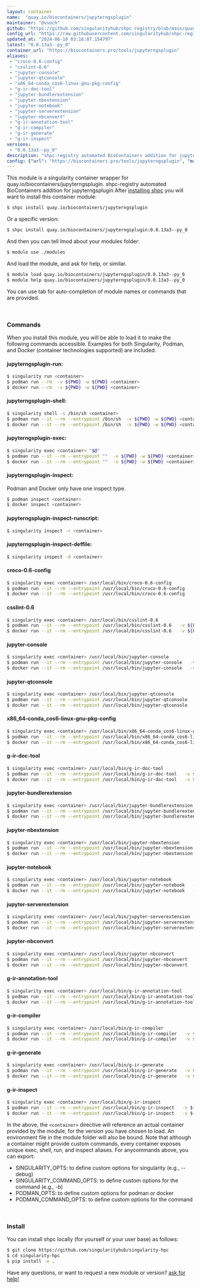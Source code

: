 ```yaml
---
layout: container
name:  "quay.io/biocontainers/jupyterngsplugin"
maintainer: "@vsoch"
github: "https://github.com/singularityhub/shpc-registry/blob/main/quay.io/biocontainers/jupyterngsplugin/container.yaml"
config_url: "https://raw.githubusercontent.com/singularityhub/shpc-registry/main/quay.io/biocontainers/jupyterngsplugin/container.yaml"
updated_at: "2024-06-10 03:16:07.154797"
latest: "0.0.13a3--py_0"
container_url: "https://biocontainers.pro/tools/jupyterngsplugin"
aliases:
 - "croco-0.6-config"
 - "csslint-0.6"
 - "jupyter-console"
 - "jupyter-qtconsole"
 - "x86_64-conda_cos6-linux-gnu-pkg-config"
 - "g-ir-doc-tool"
 - "jupyter-bundlerextension"
 - "jupyter-nbextension"
 - "jupyter-notebook"
 - "jupyter-serverextension"
 - "jupyter-nbconvert"
 - "g-ir-annotation-tool"
 - "g-ir-compiler"
 - "g-ir-generate"
 - "g-ir-inspect"
versions:
 - "0.0.13a3--py_0"
description: "shpc-registry automated BioContainers addition for jupyterngsplugin"
config: {"url": "https://biocontainers.pro/tools/jupyterngsplugin", "maintainer": "@vsoch", "description": "shpc-registry automated BioContainers addition for jupyterngsplugin", "latest": {"0.0.13a3--py_0": "sha256:a8fb3b77776d865b245d231c91c69e59f5a833c0a8bb874adc6e9504666ef51f"}, "tags": {"0.0.13a3--py_0": "sha256:a8fb3b77776d865b245d231c91c69e59f5a833c0a8bb874adc6e9504666ef51f"}, "docker": "quay.io/biocontainers/jupyterngsplugin", "aliases": {"croco-0.6-config": "/usr/local/bin/croco-0.6-config", "csslint-0.6": "/usr/local/bin/csslint-0.6", "jupyter-console": "/usr/local/bin/jupyter-console", "jupyter-qtconsole": "/usr/local/bin/jupyter-qtconsole", "x86_64-conda_cos6-linux-gnu-pkg-config": "/usr/local/bin/x86_64-conda_cos6-linux-gnu-pkg-config", "g-ir-doc-tool": "/usr/local/bin/g-ir-doc-tool", "jupyter-bundlerextension": "/usr/local/bin/jupyter-bundlerextension", "jupyter-nbextension": "/usr/local/bin/jupyter-nbextension", "jupyter-notebook": "/usr/local/bin/jupyter-notebook", "jupyter-serverextension": "/usr/local/bin/jupyter-serverextension", "jupyter-nbconvert": "/usr/local/bin/jupyter-nbconvert", "g-ir-annotation-tool": "/usr/local/bin/g-ir-annotation-tool", "g-ir-compiler": "/usr/local/bin/g-ir-compiler", "g-ir-generate": "/usr/local/bin/g-ir-generate", "g-ir-inspect": "/usr/local/bin/g-ir-inspect"}}
---
```


This module is a singularity container wrapper for quay.io/biocontainers/jupyterngsplugin.
shpc-registry automated BioContainers addition for jupyterngsplugin
After [installing shpc](#install) you will want to install this container module:


```bash
$ shpc install quay.io/biocontainers/jupyterngsplugin
```

Or a specific version:

```bash
$ shpc install quay.io/biocontainers/jupyterngsplugin:0.0.13a3--py_0
```

And then you can tell lmod about your modules folder:

```bash
$ module use ./modules
```

And load the module, and ask for help, or similar.

```bash
$ module load quay.io/biocontainers/jupyterngsplugin/0.0.13a3--py_0
$ module help quay.io/biocontainers/jupyterngsplugin/0.0.13a3--py_0
```

You can use tab for auto-completion of module names or commands that are provided.

<br>

### Commands

When you install this module, you will be able to load it to make the following commands accessible.
Examples for both Singularity, Podman, and Docker (container technologies supported) are included.

#### jupyterngsplugin-run:

```bash
$ singularity run <container>
$ podman run --rm  -v ${PWD} -w ${PWD} <container>
$ docker run --rm  -v ${PWD} -w ${PWD} <container>
```

#### jupyterngsplugin-shell:

```bash
$ singularity shell -s /bin/sh <container>
$ podman run --it --rm --entrypoint /bin/sh  -v ${PWD} -w ${PWD} <container>
$ docker run --it --rm --entrypoint /bin/sh  -v ${PWD} -w ${PWD} <container>
```

#### jupyterngsplugin-exec:

```bash
$ singularity exec <container> "$@"
$ podman run --it --rm --entrypoint ""  -v ${PWD} -w ${PWD} <container> "$@"
$ docker run --it --rm --entrypoint ""  -v ${PWD} -w ${PWD} <container> "$@"
```

#### jupyterngsplugin-inspect:

Podman and Docker only have one inspect type.

```bash
$ podman inspect <container>
$ docker inspect <container>
```

#### jupyterngsplugin-inspect-runscript:

```bash
$ singularity inspect -r <container>
```

#### jupyterngsplugin-inspect-deffile:

```bash
$ singularity inspect -d <container>
```


#### croco-0.6-config

```bash
$ singularity exec <container> /usr/local/bin/croco-0.6-config
$ podman run --it --rm --entrypoint /usr/local/bin/croco-0.6-config   -v ${PWD} -w ${PWD} <container> -c " $@"
$ docker run --it --rm --entrypoint /usr/local/bin/croco-0.6-config   -v ${PWD} -w ${PWD} <container> -c " $@"
```


#### csslint-0.6

```bash
$ singularity exec <container> /usr/local/bin/csslint-0.6
$ podman run --it --rm --entrypoint /usr/local/bin/csslint-0.6   -v ${PWD} -w ${PWD} <container> -c " $@"
$ docker run --it --rm --entrypoint /usr/local/bin/csslint-0.6   -v ${PWD} -w ${PWD} <container> -c " $@"
```


#### jupyter-console

```bash
$ singularity exec <container> /usr/local/bin/jupyter-console
$ podman run --it --rm --entrypoint /usr/local/bin/jupyter-console   -v ${PWD} -w ${PWD} <container> -c " $@"
$ docker run --it --rm --entrypoint /usr/local/bin/jupyter-console   -v ${PWD} -w ${PWD} <container> -c " $@"
```


#### jupyter-qtconsole

```bash
$ singularity exec <container> /usr/local/bin/jupyter-qtconsole
$ podman run --it --rm --entrypoint /usr/local/bin/jupyter-qtconsole   -v ${PWD} -w ${PWD} <container> -c " $@"
$ docker run --it --rm --entrypoint /usr/local/bin/jupyter-qtconsole   -v ${PWD} -w ${PWD} <container> -c " $@"
```


#### x86_64-conda_cos6-linux-gnu-pkg-config

```bash
$ singularity exec <container> /usr/local/bin/x86_64-conda_cos6-linux-gnu-pkg-config
$ podman run --it --rm --entrypoint /usr/local/bin/x86_64-conda_cos6-linux-gnu-pkg-config   -v ${PWD} -w ${PWD} <container> -c " $@"
$ docker run --it --rm --entrypoint /usr/local/bin/x86_64-conda_cos6-linux-gnu-pkg-config   -v ${PWD} -w ${PWD} <container> -c " $@"
```


#### g-ir-doc-tool

```bash
$ singularity exec <container> /usr/local/bin/g-ir-doc-tool
$ podman run --it --rm --entrypoint /usr/local/bin/g-ir-doc-tool   -v ${PWD} -w ${PWD} <container> -c " $@"
$ docker run --it --rm --entrypoint /usr/local/bin/g-ir-doc-tool   -v ${PWD} -w ${PWD} <container> -c " $@"
```


#### jupyter-bundlerextension

```bash
$ singularity exec <container> /usr/local/bin/jupyter-bundlerextension
$ podman run --it --rm --entrypoint /usr/local/bin/jupyter-bundlerextension   -v ${PWD} -w ${PWD} <container> -c " $@"
$ docker run --it --rm --entrypoint /usr/local/bin/jupyter-bundlerextension   -v ${PWD} -w ${PWD} <container> -c " $@"
```


#### jupyter-nbextension

```bash
$ singularity exec <container> /usr/local/bin/jupyter-nbextension
$ podman run --it --rm --entrypoint /usr/local/bin/jupyter-nbextension   -v ${PWD} -w ${PWD} <container> -c " $@"
$ docker run --it --rm --entrypoint /usr/local/bin/jupyter-nbextension   -v ${PWD} -w ${PWD} <container> -c " $@"
```


#### jupyter-notebook

```bash
$ singularity exec <container> /usr/local/bin/jupyter-notebook
$ podman run --it --rm --entrypoint /usr/local/bin/jupyter-notebook   -v ${PWD} -w ${PWD} <container> -c " $@"
$ docker run --it --rm --entrypoint /usr/local/bin/jupyter-notebook   -v ${PWD} -w ${PWD} <container> -c " $@"
```


#### jupyter-serverextension

```bash
$ singularity exec <container> /usr/local/bin/jupyter-serverextension
$ podman run --it --rm --entrypoint /usr/local/bin/jupyter-serverextension   -v ${PWD} -w ${PWD} <container> -c " $@"
$ docker run --it --rm --entrypoint /usr/local/bin/jupyter-serverextension   -v ${PWD} -w ${PWD} <container> -c " $@"
```


#### jupyter-nbconvert

```bash
$ singularity exec <container> /usr/local/bin/jupyter-nbconvert
$ podman run --it --rm --entrypoint /usr/local/bin/jupyter-nbconvert   -v ${PWD} -w ${PWD} <container> -c " $@"
$ docker run --it --rm --entrypoint /usr/local/bin/jupyter-nbconvert   -v ${PWD} -w ${PWD} <container> -c " $@"
```


#### g-ir-annotation-tool

```bash
$ singularity exec <container> /usr/local/bin/g-ir-annotation-tool
$ podman run --it --rm --entrypoint /usr/local/bin/g-ir-annotation-tool   -v ${PWD} -w ${PWD} <container> -c " $@"
$ docker run --it --rm --entrypoint /usr/local/bin/g-ir-annotation-tool   -v ${PWD} -w ${PWD} <container> -c " $@"
```


#### g-ir-compiler

```bash
$ singularity exec <container> /usr/local/bin/g-ir-compiler
$ podman run --it --rm --entrypoint /usr/local/bin/g-ir-compiler   -v ${PWD} -w ${PWD} <container> -c " $@"
$ docker run --it --rm --entrypoint /usr/local/bin/g-ir-compiler   -v ${PWD} -w ${PWD} <container> -c " $@"
```


#### g-ir-generate

```bash
$ singularity exec <container> /usr/local/bin/g-ir-generate
$ podman run --it --rm --entrypoint /usr/local/bin/g-ir-generate   -v ${PWD} -w ${PWD} <container> -c " $@"
$ docker run --it --rm --entrypoint /usr/local/bin/g-ir-generate   -v ${PWD} -w ${PWD} <container> -c " $@"
```


#### g-ir-inspect

```bash
$ singularity exec <container> /usr/local/bin/g-ir-inspect
$ podman run --it --rm --entrypoint /usr/local/bin/g-ir-inspect   -v ${PWD} -w ${PWD} <container> -c " $@"
$ docker run --it --rm --entrypoint /usr/local/bin/g-ir-inspect   -v ${PWD} -w ${PWD} <container> -c " $@"
```



In the above, the `<container>` directive will reference an actual container provided
by the module, for the version you have chosen to load. An environment file in the
module folder will also be bound. Note that although a container
might provide custom commands, every container exposes unique exec, shell, run, and
inspect aliases. For anycommands above, you can export:

 - SINGULARITY_OPTS: to define custom options for singularity (e.g., --debug)
 - SINGULARITY_COMMAND_OPTS: to define custom options for the command (e.g., -b)
 - PODMAN_OPTS: to define custom options for podman or docker
 - PODMAN_COMMAND_OPTS: to define custom options for the command

<br>

### Install

You can install shpc locally (for yourself or your user base) as follows:

```bash
$ git clone https://github.com/singularityhub/singularity-hpc
$ cd singularity-hpc
$ pip install -e .
```

Have any questions, or want to request a new module or version? [ask for help!](https://github.com/singularityhub/singularity-hpc/issues)